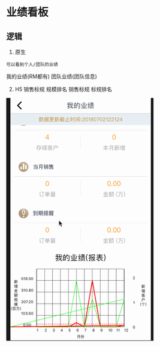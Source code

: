 # 业绩看板

## 逻辑

1. 原生

```
可以看到个人/团队的业绩

```
我的业绩(RM都有)
团队业绩(团队信息)

2. H5
销售标规
规模排名
销售标规
标规排名



![合同](media/15323361551246/%E5%90%88%E5%90%8C.gif)

